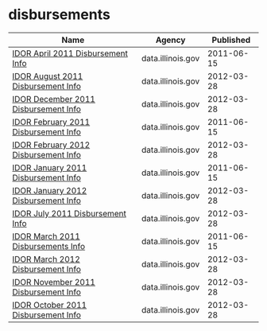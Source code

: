 # disbursements

Name | Agency | Published
---- | ---- | ---------
[IDOR April 2011 Disbursement Info](../datasets/v8mt-a2xt.md) | data.illinois.gov | 2011-06-15
[IDOR August 2011 Disbursement Info](../datasets/k2uu-sczi.md) | data.illinois.gov | 2012-03-28
[IDOR December 2011 Disbursement Info](../datasets/nz4r-xryt.md) | data.illinois.gov | 2012-03-28
[IDOR February 2011 Disbursement Info](../datasets/q7st-f6ng.md) | data.illinois.gov | 2011-06-15
[IDOR February 2012 Disbursement Info](../datasets/hndt-sirc.md) | data.illinois.gov | 2012-03-28
[IDOR January 2011 Disbursement Info](../datasets/9hd6-23mp.md) | data.illinois.gov | 2011-06-15
[IDOR January 2012 Disbursement Info](../datasets/ht88-vn77.md) | data.illinois.gov | 2012-03-28
[IDOR July 2011 Disbursement Info](../datasets/z674-9yqn.md) | data.illinois.gov | 2012-03-28
[IDOR March 2011 Disbursements Info](../datasets/cicy-8kct.md) | data.illinois.gov | 2011-06-15
[IDOR March 2012 Disbursement Info](../datasets/xkgu-k4gf.md) | data.illinois.gov | 2012-03-28
[IDOR November 2011 Disbursement Info](../datasets/dspb-8nx5.md) | data.illinois.gov | 2012-03-28
[IDOR October 2011 Disbursement Info](../datasets/dinp-e2ju.md) | data.illinois.gov | 2012-03-28

